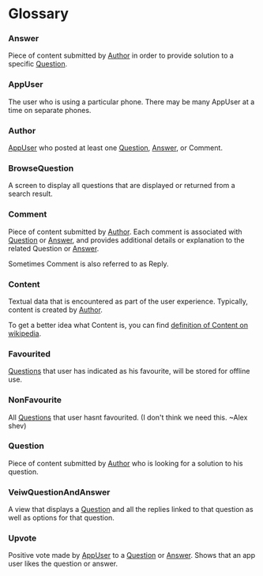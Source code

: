 Glossary
========

### Answer

Piece of content submitted by [Author](#Author) in order to provide solution to a specific [Question](#Question).

### AppUser 

The user who is using a particular phone. There may be many AppUser at a time on separate phones.

### Author

[AppUser](#AppUser) who posted at least one [Question](#Question), [Answer](#Answer), or Comment.
       
### BrowseQuestion

A screen to display all questions that are displayed or returned from a search result.

### Comment

Piece of content submitted by [Author](#Author). Each comment is associated with [Question](#Question) or [Answer](#Answer), and provides additional details or explanation to the related Question or [Answer](#Answer).

Sometimes Comment is also referred to as Reply.

### Content

Textual data that is encountered as part of the user experience. Typically, content is created by [Author](#Author).

To get a better idea what Content is, you can find [definition of Content on wikipedia](http://en.wikipedia.org/wiki/Content_%28media%29).

        
### Favourited

[Questions](#Question) that user has indicated as his favourite, will be stored for offline use.
        
### NonFavourite

All [Questions](#Question) that user hasnt favourited. (I don't think we need this. ~Alex shev)

### Question

Piece of content submitted by [Author](#Author) who is looking for a solution to his question.

### VeiwQuestionAndAnswer

A view that displays a [Question](#Question) and all the replies linked to that question as well as options for that question.

### Upvote

Positive vote made by [AppUser](#AppUser) to a [Question](#Question) or [Answer](#Answer). Shows that an app user likes the question or answer.
        
